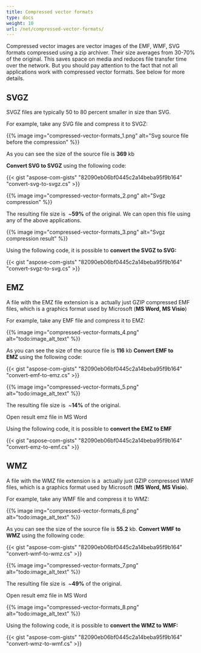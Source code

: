 ```yaml
---
title: Compressed vector formats
type: docs
weight: 10
url: /net/compressed-vector-formats/
---
```


Compressed vector images are vector images of the EMF, WMF, SVG formats compressed using a zip archiver. Their size averages from 30-70% of the original. This saves space on media and reduces file transfer time over the network. But you should pay attention to the fact that not all applications work with compressed vector formats. See below for more details. 
## SVGZ
SVGZ files are typically 50 to 80 percent smaller in size than SVG.

For example, take any SVG file and compress it to SVGZ:

{{% image img="compressed-vector-formats_1.png" alt="Svg source file before the compression" %}}

As you can see the size of the source file is **369** kb

**Convert SVG to SVGZ** using the following code:

{{< gist "aspose-com-gists" "82090eb06bf0445c2a14beba95f9b164" "convert-svg-to-svgz.cs" >}}

{{% image img="compressed-vector-formats_2.png" alt="Svgz compression" %}}

The resulting file size is  ~**59%** of the original.
We can open this file using any of the above applications.

{{% image img="compressed-vector-formats_3.png" alt="Svgz compression result" %}}

Using the following code, it is possible to **convert the SVGZ to SVG:**

{{< gist "aspose-com-gists" "82090eb06bf0445c2a14beba95f9b164" "convert-svgz-to-svg.cs" >}}
## EMZ
A file with the EMZ file extension is a  actually just GZIP compressed EMF files, which is a graphics format used by Microsoft (**MS Word, MS Visio**)

For example, take any EMF file and compress it to EMZ:

{{% image img="compressed-vector-formats_4.png" alt="todo:image_alt_text" %}}

As you can see the size of the source file is **116** kb
**Convert EMF to EMZ** using the following code:

{{< gist "aspose-com-gists" "82090eb06bf0445c2a14beba95f9b164" "convert-emf-to-emz.cs" >}}

{{% image img="compressed-vector-formats_5.png" alt="todo:image_alt_text" %}}

The resulting file size is  ~**14%** of the original.

Open result emz file in MS Word

Using the following code, it is possible to **convert the EMZ to EMF**

{{< gist "aspose-com-gists" "82090eb06bf0445c2a14beba95f9b164" "convert-emz-to-emf.cs" >}}
## WMZ
A file with the WMZ file extension is a  actually just GZIP compressed WMF files, which is a graphics format used by Microsoft (**MS Word, MS Visio**).

For example, take any WMF file and compress it to WMZ:

{{% image img="compressed-vector-formats_6.png" alt="todo:image_alt_text" %}}

As you can see the size of the source file is **55.2** kb. **Convert WMF to WMZ** using the following code:

{{< gist "aspose-com-gists" "82090eb06bf0445c2a14beba95f9b164" "convert-wmf-to-wmz.cs" >}}


{{% image img="compressed-vector-formats_7.png" alt="todo:image_alt_text" %}}


The resulting file size is  ~**49%** of the original.

Open result emz file in MS Word

{{% image img="compressed-vector-formats_8.png" alt="todo:image_alt_text" %}}

Using the following code, it is possible to **convert the WMZ to WMF:**

{{< gist "aspose-com-gists" "82090eb06bf0445c2a14beba95f9b164" "convert-wmz-to-wmf.cs" >}}

